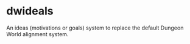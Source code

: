 # dwideals
An ideas (motivations or goals) system to replace the default Dungeon World alignment system.
